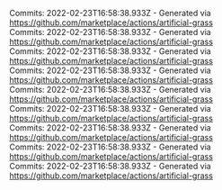 Commits: 2022-02-23T16:58:38.933Z - Generated via https://github.com/marketplace/actions/artificial-grass
<br>
Commits: 2022-02-23T16:58:38.933Z - Generated via https://github.com/marketplace/actions/artificial-grass
<br>
Commits: 2022-02-23T16:58:38.933Z - Generated via https://github.com/marketplace/actions/artificial-grass
<br>
Commits: 2022-02-23T16:58:38.933Z - Generated via https://github.com/marketplace/actions/artificial-grass
<br>
Commits: 2022-02-23T16:58:38.933Z - Generated via https://github.com/marketplace/actions/artificial-grass
<br>
Commits: 2022-02-23T16:58:38.933Z - Generated via https://github.com/marketplace/actions/artificial-grass
<br>
Commits: 2022-02-23T16:58:38.933Z - Generated via https://github.com/marketplace/actions/artificial-grass
<br>
Commits: 2022-02-23T16:58:38.933Z - Generated via https://github.com/marketplace/actions/artificial-grass
<br>
Commits: 2022-02-23T16:58:38.933Z - Generated via https://github.com/marketplace/actions/artificial-grass
<br>
